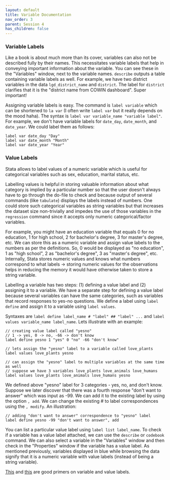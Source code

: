 ```yaml
---
layout: default
title: Variable Documentation
nav_order: 3
parent: Session 4
has_children: false
---
```


### Variable Labels

Like a book is about much more than its cover, variables can also not be described fully by their names. This necessitates variable labels that help in conveying important information about the variable. You can see these in the "Variables" window, next to the variable names. ``describe`` outputs a table containing variable labels as well. For example, we have two district variables in the data ``lgd_district_name`` and ``district``. The label for ``district`` clarifies that it is the "district name from COWIN dashboard". Super important!

Assigning variable labels is easy. The command is ``label variable`` which can be shortened to ``la var`` (I often write ``label var`` but it really depends on the mood haha). The syntax is ``label var variable_name "variable label"``. For example, we don't have variable labels for ``date_day``, ``date_month``, and ``date_year``. We could label them as follows:

```
label var date_day "Day"
label var date_month "Month"
label var date_year "Year"
```

### Value Labels

Stata allows to label values of a numeric variable which is useful for categorical variables such as sex, education, marital status, etc. 

Labelling values is helpful in storing valuable information about what category is implied by a particular number so that the user doesn't always have to go through the do-file to check and because output of several commands (like ``tabulate``) displays the labels instead of numbers. One could store such categorical variables as string variables but that increases the dataset size non-trivially and impedes the use of those variables in the ``regression`` command since it accepts only numeric categorical/factor variables.

For example, you might have an education variable that equals 0 for no education, 1 for high school, 2 for bachelor's degree, 3 for master's degree, etc. We can store this as a numeric variable and assign value labels to the numbers as per the definitions. So, 0 would be displayed as "no education", 1 as "high school", 2 as "bachelor's degree", 3 as "master's degree", etc. Internally, Stata stores numeric values and knows what numbers correspond to what labels -> storing numeric values for the observations helps in reducing the memory it would have otherwise taken to store a string variable. 

Labelling a variable has two steps: (1) defining a value label and (2) assigning it to a variable. We have a separate step for defining a value label because several variables can have the same categories, such as variables that record responses to yes-no questions. We define a label using ``label define`` and assign it to a variable using ``label values``. 

Syntaxes are ``label define label_name # "label" ## "label" ...`` and ``label values variable_name label_name``. Lets illustrate with an example:

```
// creating value label called "yesno"
// 1 -> yes, 0 -> no, -66 -> don't know
label define yesno 1 "yes" 0 "no" -66 "don't know" 

// lets assign the "yesno" label to a variable called love_plants
label values love_plants yesno

// can assign the "yesno" label to multiple variables at the same time as well
// suppose we have 3 variables love_plants love_animals love_humans
label values love_plants love_animals love_humans yesno
```

We defined above "yesno" label for 3 categories - yes, no, and don't know. Suppose we later discover that there was a fourth response "don't want to answer" which was input as -99. We can add it to the existing label by using the option ``, add``. We can change the existing # to label correspondences using the ``, modify``. An illustration:

```
// adding "don't want to answer" correspondence to "yesno" label
label define yesno -99 "don't want to answer", add
```

You can list a particular value label using ``label list label_name``. To check if a variable has a value label attached, we can use the ``describe`` or ``codebook`` command. We can also select a variable in the "Variables" window and then check in the "Properties" window if the variable has a value label. As mentioned previously, variables displayed in blue while browsing the data signify that it is a numeric variable with value labels (instead of being a string variable). 

[This](https://wlm.userweb.mwn.de/Stata/wstatlab.htm) and [this](https://stats.idre.ucla.edu/stata/modules/labeling-data/) are good primers on variable and value labels.